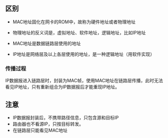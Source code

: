 ## 区别

- MAC地址固化在网卡的ROM中，故称为硬件地址或者物理地址
- 物理地址的反义词是，虚拟地址、软件地址，逻辑地址，比如IP地址


- MAC地址是数据链路层使用的地址
- IP地址是网络层及以上各层使用的地址，是一种逻辑地址（用软件实现）


### 传播过程

IP数据报进入链路层时，封装为MAC帧，使用MAC地址在链路层传播，此时无法看见IP地址，只有重新组合为IP数据报后才能重现IP地址。

## 注意

- IP数据报封装后，不携带路径信息，只包含源和目标IP
- 路由器也不看源IP，只按目标转发。
- 在链路层只能看见MAC地址